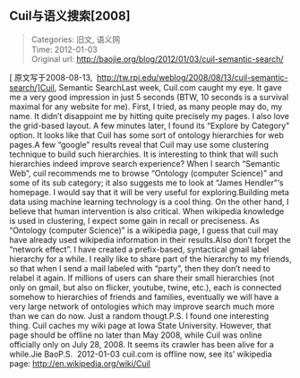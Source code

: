Cuil与语义搜索[2008]
---
    
> Categories: 旧文, 语义网  
> Time: 2012-01-03  
> Original url: <http://baojie.org/blog/2012/01/03/cuil-semantic-search/>
    
[ 原文写于2008-08-13,  http://tw.rpi.edu/weblog/2008/08/13/cuil-semantic-search/]Cuil, Semantic SearchLast week, Cuil.com caught my eye. It gave me a very good impression in just 5 seconds (BTW, 10 seconds is a survival maximal for any website for me). First, I tried, as many people may do, my name. It didn’t disappoint me by hitting quite precisely my pages. I also love the grid-based layout. A few minutes later, I found its “Explore by Category” option. It looks like that Cuil has some sort of ontology hierarchies for web pages.A few “google” results reveal that Cuil may use some clustering technique to build such hierarchies. It is interesting to think that will such hierarchies indeed improve search experience? When I search “Semantic Web”, cuil recommends me to browse “Ontology (computer Science)” and some of its sub category; it also suggests me to look at “James Hendler”‘s homepage. I would say that it will be very useful for exploring.Building meta data using machine learning technology is a cool thing. On the other hand, I believe that human intervention is also critical. When wikipedia knowledge is used in clustering, I expect some gain in recall or preciseness. As “Ontology (computer Science)” is a wikipedia page, I guess that cuil may have already used wikipedia information in their results.Also don’t forget the “network effect”. I have created a prefix-based, syntactical gmail label hierarchy for a while. I really like to share part of the hierarchy to my friends, so that when I send a mail labeled with “party”, then they don’t need to relabel it again. If millions of users can share their small hierarchies (not only on gmail, but also on flicker, youtube, twine, etc.), each is connected somehow to hierarchies of friends and families, eventually we will have a very large network of ontologies which may improve search much more than we can do now. Just a random thougt.P.S. I found one interesting thing. Cuil caches my wiki page at Iowa State University. However, that page should be offline no later than May 2008, while Cuil was online officially only on July 28, 2008. It seems its crawler has been alive for a while.Jie BaoP.S.  2012-01-03 cuil.com is offline now, see its’ wikipedia page: http://en.wikipedia.org/wiki/Cuil     
    